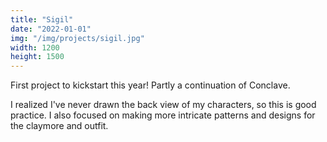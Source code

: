 ```yaml
---
title: "Sigil"
date: "2022-01-01"
img: "/img/projects/sigil.jpg"
width: 1200
height: 1500
---
```


First project to kickstart this year! Partly a continuation of Conclave.

I realized I've never drawn the back view of my characters, so this is good practice. I also focused on making more intricate patterns and designs for the claymore and outfit.
